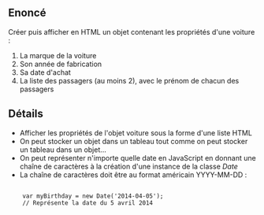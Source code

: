 ## Enoncé

Créer puis afficher en HTML un objet contenant les propriétés d'une voiture :
1. La marque de la voiture
2. Son année de fabrication
3. Sa date d'achat
4. La liste des passagers (au moins 2), avec le prénom de chacun des passagers

## Détails

* Afficher les propriétés de l'objet voiture sous la forme d'une liste HTML
* On peut stocker un objet dans un tableau tout comme on peut stocker un tableau dans un objet...
* On peut représenter n'importe quelle date en JavaScript en donnant une chaîne de caractères à la création d'une instance de la classe *Date*
* La chaîne de caractères doit être au format américain YYYY-MM-DD :

<code>
	var myBirthday = new Date('2014-04-05');
	// Représente la date du 5 avril 2014
</code>